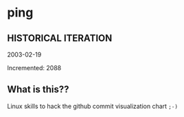 # ping

## HISTORICAL ITERATION
2003-02-19

Incremented: 2088

## What is this?? 
Linux skills to hack the github commit visualization chart `;-)`
